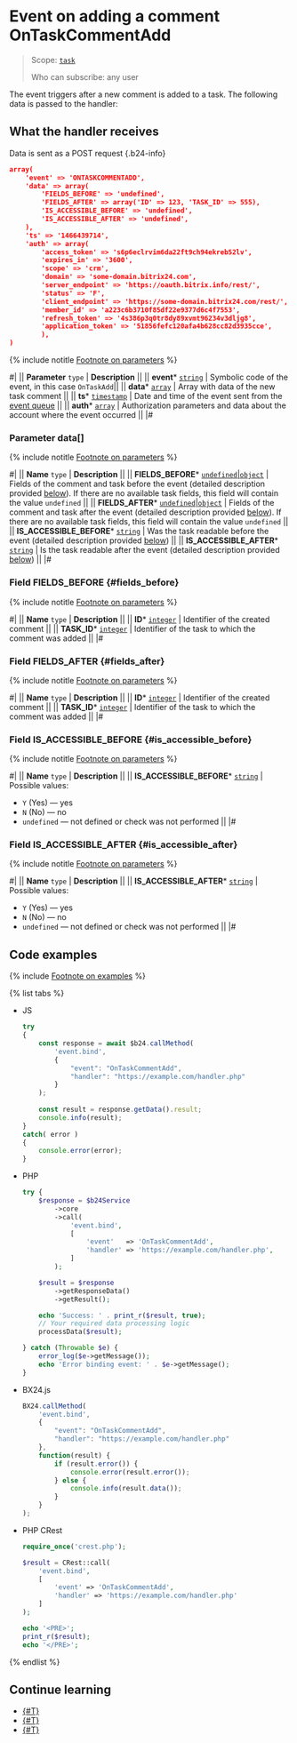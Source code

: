 # Event on adding a comment OnTaskCommentAdd

> Scope: [`task`](../../../scopes/permissions.md)
>
> Who can subscribe: any user

The event triggers after a new comment is added to a task. The following data is passed to the handler:

## What the handler receives

Data is sent as a POST request {.b24-info}

```json
array(
    'event' => 'ONTASKCOMMENTADD',
    'data' => array(
        'FIELDS_BEFORE' => 'undefined',
        'FIELDS_AFTER' => array('ID' => 123, 'TASK_ID' => 555),
        'IS_ACCESSIBLE_BEFORE' => 'undefined',
        'IS_ACCESSIBLE_AFTER' => 'undefined',
    ),
    'ts' => '1466439714',
    'auth' => array(
        'access_token' => 's6p6eclrvim6da22ft9ch94ekreb52lv',
        'expires_in' => '3600',
        'scope' => 'crm',
        'domain' => 'some-domain.bitrix24.com',
        'server_endpoint' => 'https://oauth.bitrix.info/rest/',
        'status' => 'F',
        'client_endpoint' => 'https://some-domain.bitrix24.com/rest/',
        'member_id' => 'a223c6b3710f85df22e9377d6c4f7553',
        'refresh_token' => '4s386p3q0tr8dy89xvmt96234v3dljg8',
        'application_token' => '51856fefc120afa4b628cc82d3935cce',
        ),
)
```

{% include notitle [Footnote on parameters](../../../../_includes/required.md) %}

#|
|| **Parameter**
`type` | **Description** ||
|| **event***
[`string`](../../../data-types.md) | Symbolic code of the event, in this case `OnTaskAdd`||
|| **data***
[`array`](../../../data-types.md) | Array with data of the new task comment ||
|| **ts***
[`timestamp`](../../../data-types.md) | Date and time of the event sent from the [event queue](../../../events/index.md) ||
|| **auth***
[`array`](../../../data-types.md) | Authorization parameters and data about the account where the event occurred ||
|#

### Parameter data[]

{% include notitle [Footnote on parameters](../../../../_includes/required.md) %}

#|
|| **Name**
`type` | **Description** ||
|| **FIELDS_BEFORE***
[`undefined`\|`object`](../../../data-types.md) | Fields of the comment and task before the event (detailed description provided [below](#fields_before)). If there are no available task fields, this field will contain the value `undefined` ||
|| **FIELDS_AFTER***
[`undefined`\|`object`](../../../data-types.md) | Fields of the comment and task after the event (detailed description provided [below](#fields_after)). If there are no available task fields, this field will contain the value `undefined` ||
|| **IS_ACCESSIBLE_BEFORE***
[`string`](../../../data-types.md) | Was the task readable before the event (detailed description provided [below](#is_accessible_before)) ||
|| **IS_ACCESSIBLE_AFTER***
[`string`](../../../data-types.md) | Is the task readable after the event (detailed description provided [below](#is_accessible_after)) ||
|#

### Field FIELDS_BEFORE {#fields_before}

{% include notitle [Footnote on parameters](../../../../_includes/required.md) %}

#|
|| **Name**
`type` | **Description** ||
|| **ID***
[`integer`](../../../data-types.md) | Identifier of the created comment ||
|| **TASK_ID***
[`integer`](../../../data-types.md) | Identifier of the task to which the comment was added ||
|#

### Field FIELDS_AFTER {#fields_after}

{% include notitle [Footnote on parameters](../../../../_includes/required.md) %}

#|
|| **Name**
`type` | **Description** ||
|| **ID***
[`integer`](../../../data-types.md) | Identifier of the created comment ||
|| **TASK_ID***
[`integer`](../../../data-types.md) | Identifier of the task to which the comment was added ||
|#

### Field IS_ACCESSIBLE_BEFORE {#is_accessible_before}

{% include notitle [Footnote on parameters](../../../../_includes/required.md) %}

#|
|| **Name**
`type` | **Description** ||
|| **IS_ACCESSIBLE_BEFORE***
[`string`](../../../data-types.md) | Possible values:
- `Y` (Yes) — yes
- `N` (No) — no
- `undefined` — not defined or check was not performed ||
  |#

### Field IS_ACCESSIBLE_AFTER {#is_accessible_after}

{% include notitle [Footnote on parameters](../../../../_includes/required.md) %}

#|
|| **Name**
`type` | **Description** ||
|| **IS_ACCESSIBLE_AFTER***
[`string`](../../../data-types.md) | Possible values:
- `Y` (Yes) — yes
- `N` (No) — no
- `undefined` — not defined or check was not performed ||
  |#

## Code examples

{% include [Footnote on examples](../../../../_includes/examples.md) %}

{% list tabs %}

- JS


    ```js
    try
    {
    	const response = await $b24.callMethod(
    		'event.bind',
    		{
    			"event": "OnTaskCommentAdd",
    			"handler": "https://example.com/handler.php"
    		}
    	);
    	
    	const result = response.getData().result;
    	console.info(result);
    }
    catch( error )
    {
    	console.error(error);
    }
    ```

- PHP


    ```php
    try {
        $response = $b24Service
            ->core
            ->call(
                'event.bind',
                [
                    'event'   => 'OnTaskCommentAdd',
                    'handler' => 'https://example.com/handler.php',
                ]
            );
    
        $result = $response
            ->getResponseData()
            ->getResult();
    
        echo 'Success: ' . print_r($result, true);
        // Your required data processing logic
        processData($result);
    
    } catch (Throwable $e) {
        error_log($e->getMessage());
        echo 'Error binding event: ' . $e->getMessage();
    }
    ```

- BX24.js

    ```js
    BX24.callMethod(
        'event.bind',
        {
            "event": "OnTaskCommentAdd",
            "handler": "https://example.com/handler.php"
        },
        function(result) {
            if (result.error()) {
                console.error(result.error());
            } else {
                console.info(result.data());
            }
        }
    );
    ```

- PHP CRest

    ```php
    require_once('crest.php');

    $result = CRest::call(
        'event.bind',
        [
            'event' => 'OnTaskCommentAdd',
            'handler' => 'https://example.com/handler.php'
        ]
    );

    echo '<PRE>';
    print_r($result);
    echo '</PRE>';
    ```

{% endlist %}

## Continue learning

- [{#T}](./index.md)
- [{#T}](./on-task-comment-update.md)
- [{#T}](./on-task-comment-delete.md)